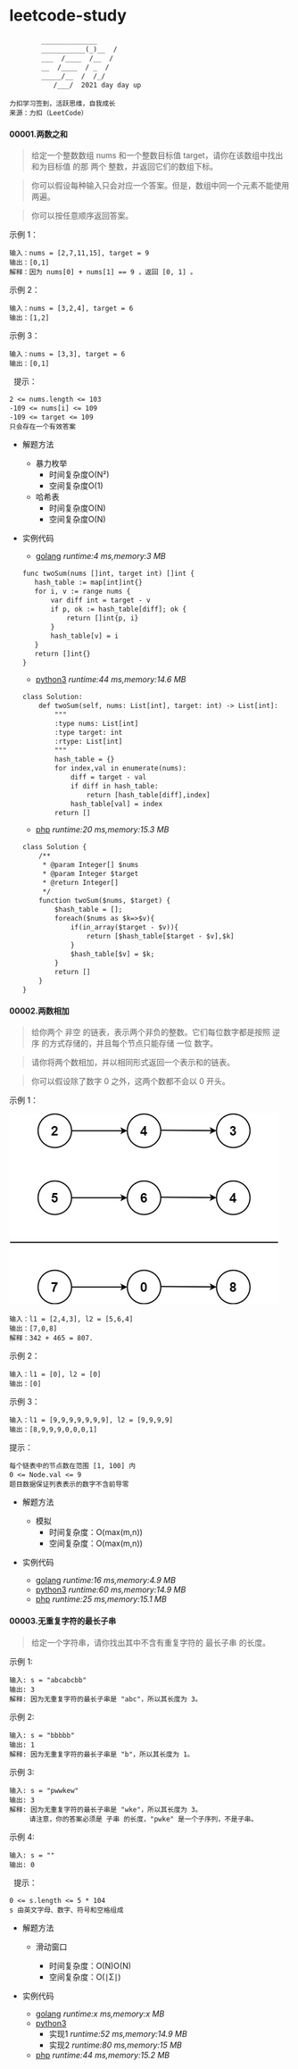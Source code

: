 # leetcode-study

            ______________
            ___________(_)__  /
            ___  /____  /__  / 
            __  /____  / _  /  
            _____/__  /  /_/   
               /___/  2021 day day up
    
    力扣学习签到，活跃思维，自我成长
    来源：力扣（LeetCode）
 
#### 00001.两数之和 

> 给定一个整数数组 nums 和一个整数目标值 target，请你在该数组中找出 和为目标值 的那 两个 整数，并返回它们的数组下标。

> 你可以假设每种输入只会对应一个答案。但是，数组中同一个元素不能使用两遍。

> 你可以按任意顺序返回答案。

示例 1：

    输入：nums = [2,7,11,15], target = 9
    输出：[0,1]
    解释：因为 nums[0] + nums[1] == 9 ，返回 [0, 1] 。
示例 2：

    输入：nums = [3,2,4], target = 6
    输出：[1,2]
示例 3：

    输入：nums = [3,3], target = 6
    输出：[0,1]
 
提示：

    2 <= nums.length <= 103
    -109 <= nums[i] <= 109
    -109 <= target <= 109
    只会存在一个有效答案

- 解题方法
    - 暴力枚举
        - 时间复杂度O(N²)
        - 空间复杂度O(1)
    - 哈希表
        - 时间复杂度O(N)
        - 空间复杂度O(N)
    
- 实例代码

    - [golang](./example/00001.go) *runtime:4 ms,memory:3 MB*
    ```
    func twoSum(nums []int, target int) []int {
       hash_table := map[int]int{}
       for i, v := range nums {
           var diff int = target - v
           if p, ok := hash_table[diff]; ok {
               return []int{p, i}
           }
           hash_table[v] = i
       }
       return []int{}
    }
    ```
    - [python3](./example/00001.py) *runtime:44 ms,memory:14.6 MB*
    ```
    class Solution:
        def twoSum(self, nums: List[int], target: int) -> List[int]:
            """
            :type nums: List[int]
            :type target: int
            :rtype: List[int]
            """
            hash_table = {}
            for index,val in enumerate(nums):
                diff = target - val
                if diff in hash_table:
                    return [hash_table[diff],index]
                hash_table[val] = index     
            return []
    ```
    - [php](./example/00001.php) *runtime:20 ms,memory:15.3 MB*
    ```
    class Solution {
        /**
         * @param Integer[] $nums
         * @param Integer $target
         * @return Integer[]
         */
        function twoSum($nums, $target) {
            $hash_table = [];
            foreach($nums as $k=>$v){
                if(in_array($target - $v)){
                    return [$hash_table[$target - $v],$k]
                }
                $hash_table[$v] = $k;
            }
            return []
        }
    }
    ```
    
#### 00002.两数相加 
        
> 给你两个 非空 的链表，表示两个非负的整数。它们每位数字都是按照 逆序 的方式存储的，并且每个节点只能存储 一位 数字。

> 请你将两个数相加，并以相同形式返回一个表示和的链表。

> 你可以假设除了数字 0 之外，这两个数都不会以 0 开头。

示例 1：

![addtwonumber1](./data/images/addtwonumber1.jpg)

    输入：l1 = [2,4,3], l2 = [5,6,4]
    输出：[7,0,8]
    解释：342 + 465 = 807.
    
示例 2：

    输入：l1 = [0], l2 = [0]
    输出：[0]
    
示例 3：

    输入：l1 = [9,9,9,9,9,9,9], l2 = [9,9,9,9]
    输出：[8,9,9,9,0,0,0,1]

提示：

    每个链表中的节点数在范围 [1, 100] 内
    0 <= Node.val <= 9
    题目数据保证列表表示的数字不含前导零
    
- 解题方法
    - 模拟
        - 时间复杂度：O(max(m,n))
        - 空间复杂度：O(max(m,n))
- 实例代码

    - [golang](./example/00002.go) *runtime:16 ms,memory:4.9 MB*
    - [python3](./example/00002.py) *runtime:60 ms,memory:14.9 MB*
    - [php](./example/00002.php) *runtime:25 ms,memory:15.1 MB*  

#### 00003.无重复字符的最长子串
    
> 给定一个字符串，请你找出其中不含有重复字符的 最长子串 的长度。

示例 1:

    输入: s = "abcabcbb"
    输出: 3 
    解释: 因为无重复字符的最长子串是 "abc"，所以其长度为 3。
示例 2:

    输入: s = "bbbbb"
    输出: 1
    解释: 因为无重复字符的最长子串是 "b"，所以其长度为 1。
示例 3:

    输入: s = "pwwkew"
    输出: 3
    解释: 因为无重复字符的最长子串是 "wke"，所以其长度为 3。
         请注意，你的答案必须是 子串 的长度，"pwke" 是一个子序列，不是子串。
示例 4:

    输入: s = ""
    输出: 0
 
提示：

    0 <= s.length <= 5 * 104
    s 由英文字母、数字、符号和空格组成
    
- 解题方法

    - 滑动窗口
    
        - 时间复杂度：O(N)O(N)
        - 空间复杂度：O(∣Σ∣)
    
- 实例代码
     
    - [golang](./example/00003.go) *runtime:x ms,memory:x MB*
    - [python3](./example/00003.py) 
        - 实现1 *runtime:52 ms,memory:14.9 MB*
        - 实现2 *runtime:80 ms,memory:15 MB*
    - [php](./example/00003.php) *runtime:44 ms,memory:15.2 MB*  
